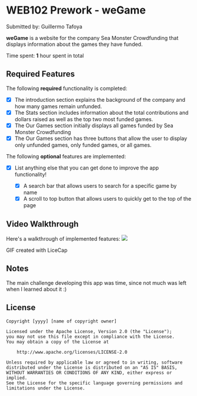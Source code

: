 # WEB102 Prework - weGame

Submitted by: Guillermo Tafoya

**weGame** is a website for the company Sea Monster Crowdfunding that displays information about the games they have funded.

Time spent: **1** hour spent in total

## Required Features

The following **required** functionality is completed:

* [x] The introduction section explains the background of the company and how many games remain unfunded.
* [x] The Stats section includes information about the total contributions and dollars raised as well as the top two most funded games.
* [x] The Our Games section initially displays all games funded by Sea Monster Crowdfunding
* [x] The Our Games section has three buttons that allow the user to display only unfunded games, only funded games, or all games.

The following **optional** features are implemented:

- [x] List anything else that you can get done to improve the app functionality!

    - [x] A search bar that allows users to search for a specific game by name
    - [x] A scroll to top button that allows users to quickly get to the top of the page 

## Video Walkthrough

Here's a walkthrough of implemented features:
![](https://github.com/GuillermoTafoya/web102_prework/blob/main/assets/demo.gif)

<!-- Replace this with whatever GIF tool you used! -->
GIF created with LiceCap  
<!-- Recommended tools:
[Kap](https://getkap.co/) for macOS
[ScreenToGif](https://www.screentogif.com/) for Windows
[peek](https://github.com/phw/peek) for Linux. -->

## Notes

The main challenge developing this app was time, since not much was left when I learned about it :)

## License

    Copyright [yyyy] [name of copyright owner]

    Licensed under the Apache License, Version 2.0 (the "License");
    you may not use this file except in compliance with the License.
    You may obtain a copy of the License at

        http://www.apache.org/licenses/LICENSE-2.0

    Unless required by applicable law or agreed to in writing, software
    distributed under the License is distributed on an "AS IS" BASIS,
    WITHOUT WARRANTIES OR CONDITIONS OF ANY KIND, either express or implied.
    See the License for the specific language governing permissions and
    limitations under the License.
